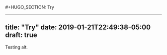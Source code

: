 #+HUGO_SECTION: Try

---
title: "Try"
date: 2019-01-21T22:49:38-05:00
draft: true
---

Testing alt. 

